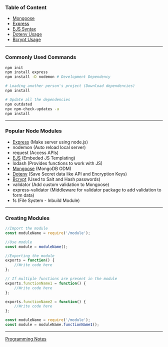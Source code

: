### Table of Content

* [Mongoose](Mongoose.md)
* [Express](Express.md)
* [EJS Syntax](EJS%20Syntax.md)
* [Dotenv Usage](Dotenv%20Usage.md)
* [Bcrypt Usage](Bcrypt%20Usage.md)

---

### Commonly Used Commands

````bash
npm init
npm install express
npm install -D nodemon # Development Dependency

# Loading another person's project (Download dependencies)
npm install 

# Update all the dependencies
npm outdated
npx npm-check-updates -u
npm install
````

---

### Popular Node Modules

* [Express](Express.md) (Make server using node.js)
* nodemon (Auto reload local server)
* request (Access APIs)
* [EJS](EJS%20Syntax.md) (Embeded JS Templating)
* lodash (Provides functions to work with JS)
* [Mongoose](Mongoose.md) (MongoDB ODM)
* [Dotenv](Dotenv%20Usage.md) (Save Secret data like API and Encryption Keys)
* [Bcrypt](Bcrypt%20Usage.md) (Used to Salt and Hash passwords)
* validator (Add custom validation to Mongoose)
* express-validator (Middleware for validator package to add validation to form data)
* fs (File System - Inbuild Module)

---

### Creating Modules

````js
//Import the module
const moduleName = require('/module');

//Use module
const module = moduleName();

//Exporting the module
exports = function() {
	//Write code here
};

// If multiple functions are present in the module
exports.functionName1 = function() {
	//Write code here
};

exports.functionName2 = function() {
	//Write code here
};

const moduleName = require('/module');
const module = moduleName.functionName1();
````

---

[Programming Notes](../Programming%20Notes.md)
